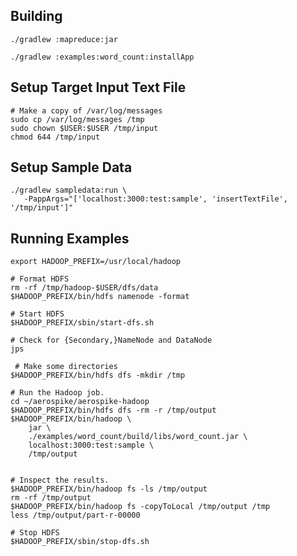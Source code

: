 Building
----------------------------------------------------------------

    ./gradlew :mapreduce:jar

    ./gradlew :examples:word_count:installApp


Setup Target Input Text File
----------------------------------------------------------------

    # Make a copy of /var/log/messages
    sudo cp /var/log/messages /tmp
    sudo chown $USER:$USER /tmp/input
    chmod 644 /tmp/input


Setup Sample Data
----------------------------------------------------------------

    ./gradlew sampledata:run \
       -PappArgs="['localhost:3000:test:sample', 'insertTextFile', '/tmp/input']"

Running Examples
----------------------------------------------------------------

    export HADOOP_PREFIX=/usr/local/hadoop

    # Format HDFS
    rm -rf /tmp/hadoop-$USER/dfs/data
    $HADOOP_PREFIX/bin/hdfs namenode -format

    # Start HDFS
    $HADOOP_PREFIX/sbin/start-dfs.sh

    # Check for {Secondary,}NameNode and DataNode
    jps

     # Make some directories
    $HADOOP_PREFIX/bin/hdfs dfs -mkdir /tmp

    # Run the Hadoop job.
    cd ~/aerospike/aerospike-hadoop
    $HADOOP_PREFIX/bin/hdfs dfs -rm -r /tmp/output
    $HADOOP_PREFIX/bin/hadoop \
        jar \
        ./examples/word_count/build/libs/word_count.jar \
        localhost:3000:test:sample \
        /tmp/output


    # Inspect the results.
    $HADOOP_PREFIX/bin/hadoop fs -ls /tmp/output
    rm -rf /tmp/output
    $HADOOP_PREFIX/bin/hadoop fs -copyToLocal /tmp/output /tmp
    less /tmp/output/part-r-00000

    # Stop HDFS
    $HADOOP_PREFIX/sbin/stop-dfs.sh

